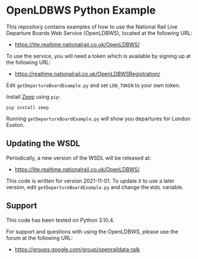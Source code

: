 OpenLDBWS Python Example
========================

This repository contains examples of how to use the National Rail Live
Departure Boards Web Service (OpenLDBWS), located at the following URL:

* https://lite.realtime.nationalrail.co.uk/OpenLDBWS/

To use the service, you will need a token which is available by
signing up at the following URL:

* https://realtime.nationalrail.co.uk/OpenLDBWSRegistration/

Edit `getDepartureBoardExample.py` and set `LDB_TOKEN` to your own token.

Install [Zeep](https://python-zeep.readthedocs.io/en/master/) using `pip`:

`pip install zeep`  

Running `getDepartureBoardExample.py` will show you departures for
London Euston.

Updating the WSDL
-----------------

Periodically, a new version of the WSDL will be released at:

* https://lite.realtime.nationalrail.co.uk/OpenLDBWS/

This code is written for version 2021-11-01.  To update it to use a
later version, edit `getDepartureBoardExample.py` and change the `WSDL`
variable.  

Support
-------

This code has been tested on Python 3.10.4.

For support and questions with using the OpenLDBWS, please use the
forum at the following URL:
 
 * https://groups.google.com/group/openraildata-talk